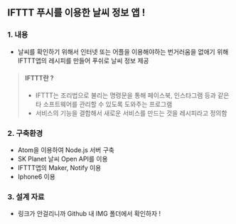## IFTTT 푸시를 이용한 날씨 정보 앱 !

### 1. 내용



  - 날씨를 확인하기 위해서 인터넷 또는 어플을 이용해야하는 번거러움을 없애기 위해 IFTTT앱의 레시피를 만들어 푸쉬로 날씨 정보 제공

>#### IFTTT란 ?
>
>    * IFTTT는 조리법으로 불리는 명령문을 통해 페이스북, 인스타그램 등과 같은 타 소프트웨어를 관리할 수 있도록 도와주는 프로그램
>    * 서비스의 기능을 결합해서 새로운 서비스를 만드는 것을 레시피라고 정의함



### 2. 구축환경

  - Atom을 이용하여 Node.js 서버 구축
  - SK Planet 날씨 Open API를 이용
  - IFTTT앱의 Maker, Notify 이용
  - Iphone6 이용




### 3. 설계 자료 

- 링크가 안걸리니까 Github 내 IMG 폴더에서 확인하자 ! 

